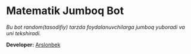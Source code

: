 # Matematik Jumboq Bot

_Bu bot random(tasodifiy) tarzda foydalanuvchilarga jumboq yuboradi va uni  tekshiradi._


**Developer:** [Arslonbek](https://t.me/LiderBoy)
